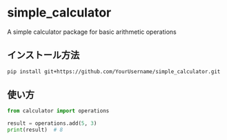 # simple_calculator
A simple calculator package for basic arithmetic operations

## インストール方法

```bash
pip install git+https://github.com/YourUsername/simple_calculator.git
```

## 使い方
```python
from calculator import operations

result = operations.add(5, 3)
print(result)  # 8
```